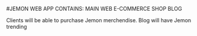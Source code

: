 #JEMON WEB APP
CONTAINS:
MAIN WEB
E-COMMERCE SHOP
BLOG

Clients will be able to purchase Jemon merchendise.
Blog will have Jemon trending

